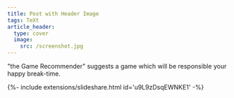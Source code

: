 ```yaml
---
title: Post with Header Image
tags: TeXt
article_header:
  type: cover
  image:
    src: /screenshot.jpg
---
```


"the Game Recommender" suggests a game which will be responsible your happy break-time.
<div>{%- include extensions/slideshare.html id='u9L9zDsqEWNKE1' -%}</div>

<!--more-->
